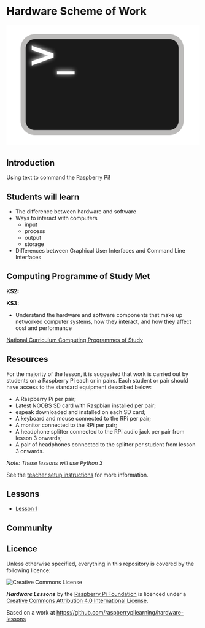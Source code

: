 # Hardware Scheme of Work

![](c-line.png)

## Introduction

Using text to command the Raspberry Pi!

## Students will learn

- The difference between hardware and software
- Ways to interact with computers
  - input
  - process
  - output
  - storage
- Differences between Graphical User Interfaces and Command Line Interfaces

## Computing Programme of Study Met

**KS2:**

**KS3:**

- Understand the hardware and software components that make up networked computer systems, how they interact, and how they affect cost and performance

[National Curriculum Computing Programmes of Study](https://www.gov.uk/government/publications/national-curriculum-in-england-computing-programmes-of-study/national-curriculum-in-england-computing-programmes-of-study#key-stage-3)

## Resources

For the majority of the lesson, it is suggested that work is carried out by students on a Raspberry Pi each or in pairs. Each student or pair should have access to the standard equipment described below:

- A Raspberry Pi per pair;
- Latest NOOBS SD card with Raspbian installed per pair;
- espeak downloaded and installed on each SD card;
- A keyboard and mouse connected to the RPi per pair;
- A monitor connected to the RPi per pair;
- A headphone splitter connected to the RPi audio jack per pair from lesson 3 onwards;
- A pair of headphones connected to the splitter per student from lesson 3 onwards.

*Note: These lessons will use Python 3*

See the [teacher setup instructions](/teacher-instructions.md) for more information.

## Lessons

- [Lesson 1](Lesson-1/lesson-plan-1.md)

## Community

## Licence

Unless otherwise specified, everything in this repository is covered by the following licence:

![Creative Commons License](http://i.creativecommons.org/l/by-sa/4.0/88x31.png)

***Hardware Lessons*** by the [Raspberry Pi Foundation](http://raspberrypi.org) is licenced under a [Creative Commons Attribution 4.0 International License](http://creativecommons.org/licenses/by-sa/4.0/).

Based on a work at https://github.com/raspberrypilearning/hardware-lessons
